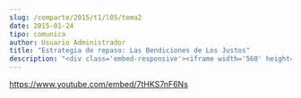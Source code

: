 ```yaml
---
slug: /comparte/2015/t1/l05/tema2
date: 2015-01-24
tipo: comunica
author: Usuario Administrador
title: "Estrategia de repaso: Las Bendiciones de Los Justos"
description: "<div class='embed-responsive'><iframe width='560' height='315' src='https://www.youtube.com/embed/7tHKS7nF6Ns' frameborder='0' allowfullscreen></iframe></div>"
---
```


https://www.youtube.com/embed/7tHKS7nF6Ns
